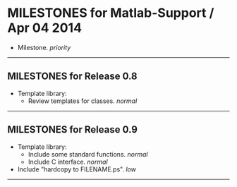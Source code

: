 MILESTONES for Matlab-Support / Apr 04 2014
================================================================================

* Milestone. _priority_


--------------------------------------------------------------------------------
MILESTONES for Release 0.8
--------------------------------------------------------------------------------

* Template library:
  - Review templates for classes. _normal_


--------------------------------------------------------------------------------
MILESTONES for Release 0.9
--------------------------------------------------------------------------------

* Template library:
  - Include some standard functions. _normal_
  - Include C interface. _normal_
* Include "hardcopy to FILENAME.ps". _low_


--------------------------------------------------------------------------------
